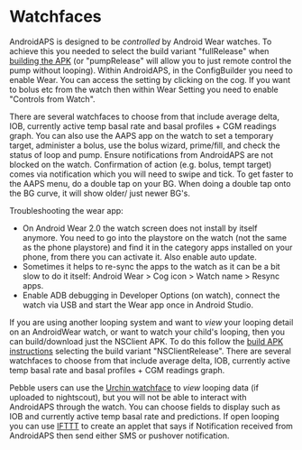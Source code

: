 # Watchfaces

AndroidAPS is designed to be *controlled* by Android Wear watches. To achieve this you needed to select the build variant "fullRelease" when [building the APK](../Installing-AndroidAPS/Building-APK) (or "pumpRelease" will allow you to just remote control the pump without looping). Within AndroidAPS, in the ConfigBuilder you need to enable Wear. You can access the setting by clicking on the cog. If you want to bolus etc from the watch then within Wear Setting you need to enable "Controls from Watch".

There are several watchfaces to choose from that include average delta, IOB, currently active temp basal rate and basal profiles + CGM readings graph. You can also use the AAPS app on the watch to set a temporary target, administer a bolus, use the bolus wizard, prime/fill, and check the status of loop and pump. Ensure notifications from AndroidAPS are not blocked on the watch. Confirmation of action (e.g. bolus, tempt target) comes via notification which you will need to swipe and tick. To get faster to the AAPS menu, do a double tap on your BG. When doing a double tap onto the BG curve, it will show older/ just newer BG's.

Troubleshooting the wear app:

* On Android Wear 2.0 the watch screen does not install by itself anymore. You need to go into the playstore on the watch (not the same as the phone playstore) and find it in the category apps installed on your phone, from there you can activate it. Also enable auto update. 
* Sometimes it helps to re-sync the apps to the watch as it can be a bit slow to do it itself: Android Wear > Cog icon > Watch name > Resync apps.
* Enable ADB debugging in Developer Options (on watch), connect the watch via USB and start the Wear app once in Android Studio.

If you are using another looping system and want to *view* your looping detail on an AndroidWear watch, or want to watch your child's looping, then you can build/download just the NSClient APK. To do this follow the [build APK instructions](../Installing-AndroidAPS/Building-APK) selecting the build variant "NSClientRelease". There are several watchfaces to choose from that include average delta, IOB, currently active temp basal rate and basal profiles + CGM readings graph.

Pebble users can use the [Urchin watchface](https://github.com/mddub/urchin-cgm) to *view* looping data (if uploaded to nightscout), but you will not be able to interact with AndroidAPS through the watch. You can choose fields to display such as IOB and currently active temp basal rate and predictions. If open looping you can use [IFTTT](https://ifttt.com/) to create an applet that says if Notification received from AndroidAPS then send either SMS or pushover notification.